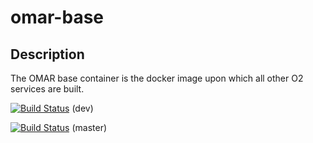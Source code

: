 # omar-base

## Description

The OMAR base container is the docker image upon which all other O2 services are built.

[![Build Status](http://jenkins.ossim.io/buildStatus/icon?job=omar-base-dev)]() (dev)  

[![Build Status](http://jenkins.ossim.io/buildStatus/icon?job=omar-base-master)]() (master)
